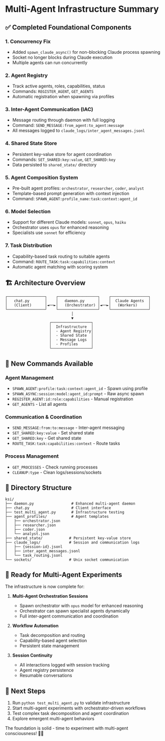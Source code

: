 # Multi-Agent Infrastructure Summary

## ✅ Completed Foundational Components

### 1. **Concurrency Fix** 
- Added `spawn_claude_async()` for non-blocking Claude process spawning
- Socket no longer blocks during Claude execution
- Multiple agents can run concurrently

### 2. **Agent Registry**
- Track active agents, roles, capabilities, status
- Commands: `REGISTER_AGENT`, `GET_AGENTS`
- Automatic registration when spawning via profiles

### 3. **Inter-Agent Communication (IAC)**
- Message routing through daemon with full logging
- Command: `SEND_MESSAGE:from_agent:to_agent:message`
- All messages logged to `claude_logs/inter_agent_messages.jsonl`

### 4. **Shared State Store**
- Persistent key-value store for agent coordination
- Commands: `SET_SHARED:key:value`, `GET_SHARED:key`
- Data persisted to `shared_state/` directory

### 5. **Agent Composition System**
- Pre-built agent profiles: `orchestrator`, `researcher`, `coder`, `analyst`
- Template-based prompt generation with context injection
- Command: `SPAWN_AGENT:profile_name:task:context:agent_id`

### 6. **Model Selection**
- Support for different Claude models: `sonnet`, `opus`, `haiku`
- Orchestrator uses `opus` for enhanced reasoning
- Specialists use `sonnet` for efficiency

### 7. **Task Distribution**
- Capability-based task routing to suitable agents
- Command: `ROUTE_TASK:task:capabilities:context`
- Automatic agent matching with scoring system

## 🏗️ Architecture Overview

```
┌─────────────────┐    ┌──────────────────┐    ┌─────────────────┐
│   chat.py       │    │   daemon.py      │    │  Claude Agents  │
│   (Client)      │◄──►│   (Orchestrator) │◄──►│   (Workers)     │
└─────────────────┘    └──────────────────┘    └─────────────────┘
                              │
                              ▼
                    ┌──────────────────┐
                    │  Infrastructure  │
                    │  - Agent Registry│
                    │  - Shared State  │
                    │  - Message Logs  │
                    │  - Profiles      │
                    └──────────────────┘
```

## 🚀 New Commands Available

### Agent Management
- `SPAWN_AGENT:profile:task:context:agent_id` - Spawn using profile
- `SPAWN_ASYNC:session:model:agent_id:prompt` - Raw async spawn
- `REGISTER_AGENT:id:role:capabilities` - Manual registration
- `GET_AGENTS` - List all agents

### Communication & Coordination
- `SEND_MESSAGE:from:to:message` - Inter-agent messaging
- `SET_SHARED:key:value` - Set shared state
- `GET_SHARED:key` - Get shared state
- `ROUTE_TASK:task:capabilities:context` - Route tasks

### Process Management
- `GET_PROCESSES` - Check running processes
- `CLEANUP:type` - Clean logs/sessions/sockets

## 📁 Directory Structure

```
ksi/
├── daemon.py                 # Enhanced multi-agent daemon
├── chat.py                   # Client interface
├── test_multi_agent.py       # Infrastructure testing
├── agent_profiles/           # Agent templates
│   ├── orchestrator.json
│   ├── researcher.json
│   ├── coder.json
│   └── analyst.json
├── shared_state/            # Persistent key-value store
├── claude_logs/             # Session and communication logs
│   ├── {session-id}.jsonl
│   ├── inter_agent_messages.jsonl
│   └── task_routing.jsonl
└── sockets/                 # Unix socket communication
```

## 🎯 Ready for Multi-Agent Experiments

The infrastructure is now complete for:

1. **Multi-Agent Orchestration Sessions**
   - Spawn orchestrator with `opus` model for enhanced reasoning
   - Orchestrator can spawn specialist agents dynamically
   - Full inter-agent communication and coordination

2. **Workflow Automation**
   - Task decomposition and routing
   - Capability-based agent selection
   - Persistent state management

3. **Session Continuity**
   - All interactions logged with session tracking
   - Agent registry persistence
   - Resumable conversations

## 🧪 Next Steps

1. Run `python test_multi_agent.py` to validate infrastructure
2. Start multi-agent experiments with orchestrator-driven workflows
3. Test complex task decomposition and agent coordination
4. Explore emergent multi-agent behaviors

The foundation is solid - time to experiment with multi-agent consciousness! 🤖✨